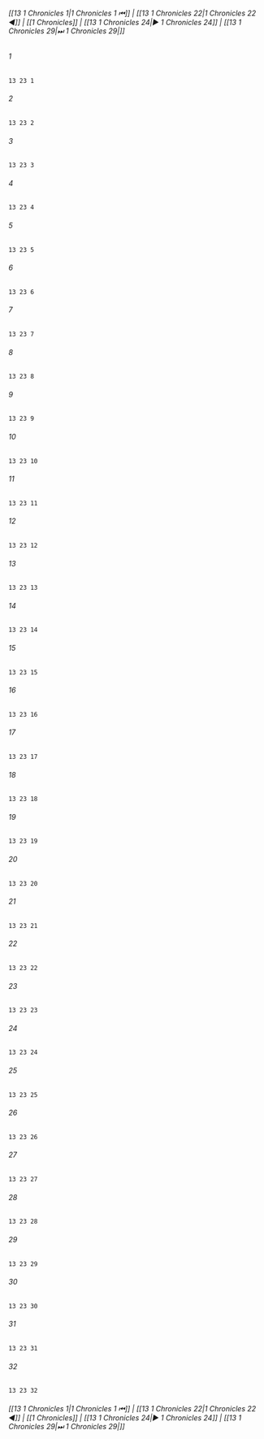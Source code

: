 
###### [[13 1 Chronicles 1|1 Chronicles 1 ⏮]] | [[13 1 Chronicles 22|1 Chronicles 22 ◀]] | [[1 Chronicles]] | [[13 1 Chronicles 24|▶ 1 Chronicles 24]] | [[13 1 Chronicles 29|⏭ 1 Chronicles 29|]]

###### 1
``` verse
13 23 1 
```
###### 2
``` verse
13 23 2 
```
###### 3
``` verse
13 23 3 
```
###### 4
``` verse
13 23 4 
```
###### 5
``` verse
13 23 5 
```
###### 6
``` verse
13 23 6 
```
###### 7
``` verse
13 23 7 
```
###### 8
``` verse
13 23 8 
```
###### 9
``` verse
13 23 9 
```
###### 10
``` verse
13 23 10 
```
###### 11
``` verse
13 23 11 
```
###### 12
``` verse
13 23 12 
```
###### 13
``` verse
13 23 13 
```
###### 14
``` verse
13 23 14 
```
###### 15
``` verse
13 23 15 
```
###### 16
``` verse
13 23 16 
```
###### 17
``` verse
13 23 17 
```
###### 18
``` verse
13 23 18 
```
###### 19
``` verse
13 23 19 
```
###### 20
``` verse
13 23 20 
```
###### 21
``` verse
13 23 21 
```
###### 22
``` verse
13 23 22 
```
###### 23
``` verse
13 23 23 
```
###### 24
``` verse
13 23 24 
```
###### 25
``` verse
13 23 25 
```
###### 26
``` verse
13 23 26 
```
###### 27
``` verse
13 23 27 
```
###### 28
``` verse
13 23 28 
```
###### 29
``` verse
13 23 29 
```
###### 30
``` verse
13 23 30 
```
###### 31
``` verse
13 23 31 
```
###### 32
``` verse
13 23 32 
```

###### [[13 1 Chronicles 1|1 Chronicles 1 ⏮]] | [[13 1 Chronicles 22|1 Chronicles 22 ◀]] | [[1 Chronicles]] | [[13 1 Chronicles 24|▶ 1 Chronicles 24]] | [[13 1 Chronicles 29|⏭ 1 Chronicles 29|]]

